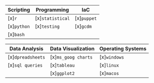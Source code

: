 |  Scripting | Programming | IaC |
| --- | --- | --- |
| [x]```r```|[x]```statistical```|[x]```puppet```|[x]```bash```|[x]```computer```|[x]```gcp```|
|[x]```python``` |[x]```testing```|[x]```gcdm```|[x]```rmarkdown```|
|[x]```bash```|

| Data Analysis | Data Visualization | Operating Systems |
| --- | --- | --- | 
|[x]```dpreadsheets```|[x]```ms_goog charts```|[x]```windows```| 
|[x]```sql queries```|[x]```tableau```|[x]```linux```|
| |[x]```ggplot2```|[x]```macos```|
